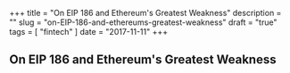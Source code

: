 +++
title = "On EIP 186 and Ethereum's Greatest Weakness"
description = ""
slug = "on-EIP-186-and-ethereums-greatest-weakness"
draft = "true"
tags = [
    "fintech"
]
date = "2017-11-11"
+++

## On EIP 186 and Ethereum's Greatest Weakness

